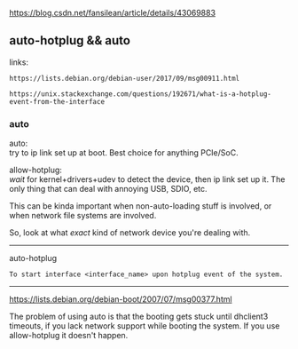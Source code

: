 https://blog.csdn.net/fansilean/article/details/43069883


## auto-hotplug && auto 

links:

    https://lists.debian.org/debian-user/2017/09/msg00911.html

    https://unix.stackexchange.com/questions/192671/what-is-a-hotplug-event-from-the-interface

### auto

auto:            
    try to ip link set <dev> up  at boot.  Best choice for anything PCIe/SoC.

allow-hotplug:   
    *wait* for kernel+drivers+udev to detect the device, then ip link set <dev> up it.  The only thing that can deal with annoying USB, SDIO, etc.


This can be kinda important when non-auto-loading stuff is involved, or when network file systems are involved.

So, look at what *exact* kind of network device you're dealing with.



---

auto-hotplug

    To start interface <interface_name> upon hotplug event of the system.

---

https://lists.debian.org/debian-boot/2007/07/msg00377.html

The problem of using auto is that the booting gets stuck until
dhclient3 timeouts, if you lack network support while booting the
system. If you use allow-hotplug it doesn't happen.
